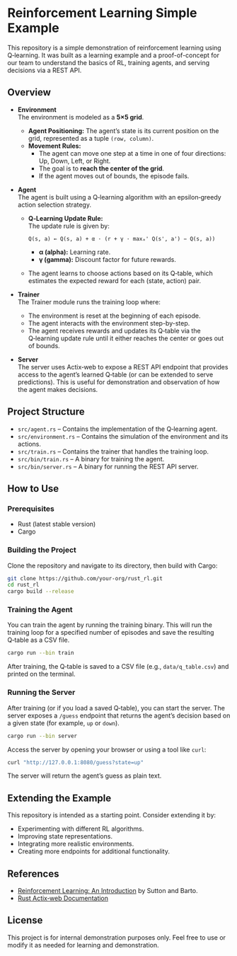 # Reinforcement Learning Simple Example

This repository is a simple demonstration of reinforcement learning using Q‑learning. It was built as a learning example and a proof-of-concept for our team to understand the basics of RL, training agents, and serving decisions via a REST API.

## Overview

- **Environment**  
  The environment is modeled as a **5×5 grid**.  
  - **Agent Positioning:** The agent’s state is its current position on the grid, represented as a tuple `(row, column)`.  
  - **Movement Rules:**  
    - The agent can move one step at a time in one of four directions: Up, Down, Left, or Right.  
    - The goal is to **reach the center of the grid**.  
    - If the agent moves out of bounds, the episode fails.

- **Agent**  
  The agent is built using a Q‑learning algorithm with an epsilon‑greedy action selection strategy.  
  - **Q‑Learning Update Rule:**  
    The update rule is given by:

    ```
    Q(s, a) ← Q(s, a) + α · (r + γ · maxₐ' Q(s', a') − Q(s, a))
    ```

    - **α (alpha):** Learning rate.  
    - **γ (gamma):** Discount factor for future rewards.
  - The agent learns to choose actions based on its Q‑table, which estimates the expected reward for each (state, action) pair.

- **Trainer**  
  The Trainer module runs the training loop where:
  - The environment is reset at the beginning of each episode.
  - The agent interacts with the environment step-by-step.
  - The agent receives rewards and updates its Q‑table via the Q‑learning update rule until it either reaches the center or goes out of bounds.

- **Server**  
  The server uses Actix‑web to expose a REST API endpoint that provides access to the agent’s learned Q‑table (or can be extended to serve predictions). This is useful for demonstration and observation of how the agent makes decisions.


## Project Structure

- `src/agent.rs` – Contains the implementation of the Q‑learning agent.
- `src/environment.rs` – Contains the simulation of the environment and its actions.
- `src/train.rs` – Contains the trainer that handles the training loop.
- `src/bin/train.rs` – A binary for training the agent.
- `src/bin/server.rs` – A binary for running the REST API server.

## How to Use

### Prerequisites

- Rust (latest stable version)
- Cargo

### Building the Project

Clone the repository and navigate to its directory, then build with Cargo:

```bash
git clone https://github.com/your-org/rust_rl.git
cd rust_rl
cargo build --release
```

### Training the Agent

You can train the agent by running the training binary. This will run the training loop for a specified number of episodes and save the resulting Q‑table as a CSV file.

```bash
cargo run --bin train
```

After training, the Q‑table is saved to a CSV file (e.g., `data/q_table.csv`) and printed on the terminal.

### Running the Server

After training (or if you load a saved Q‑table), you can start the server. The server exposes a `/guess` endpoint that returns the agent’s decision based on a given state (for example, `up` or `down`).

```bash
cargo run --bin server
```

Access the server by opening your browser or using a tool like `curl`:

```bash
curl "http://127.0.0.1:8080/guess?state=up"
```

The server will return the agent’s guess as plain text.

## Extending the Example

This repository is intended as a starting point. Consider extending it by:
- Experimenting with different RL algorithms.
- Improving state representations.
- Integrating more realistic environments.
- Creating more endpoints for additional functionality.

## References

- [Reinforcement Learning: An Introduction](http://incompleteideas.net/book/the-book-2nd.html) by Sutton and Barto.
- [Rust Actix‑web Documentation](https://actix.rs/)

## License

This project is for internal demonstration purposes only. Feel free to use or modify it as needed for learning and demonstration.
